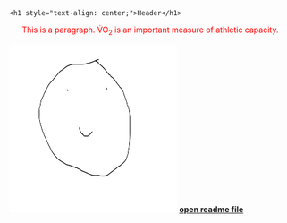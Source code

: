 <!DOCTYPE html>
<html>
	<title>Brandon Wenaas - Sample Web Page</title>
<body>

	<h1 style="text-align: center;">Header</h1>

<span style="color:red">
	<p style="text-align: center;" title="Tooltip">
		This is a paragraph. V̇O<sub>2</sub> is an important measure of athletic capacity.
	</p>
</span>

<img src="sitesubfolder/Smile.png" width="300" height="300">

<a style="font-weight:bold" href="sitesubfolder/readme.md" target="_blank">
open readme file
</a>

</body>
</html>





[//]: # (Need a Centred Title, Picture, Colour text, hyperlink to readme.md)
